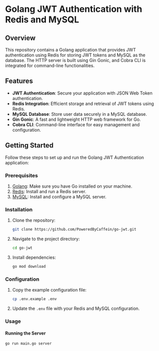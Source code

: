 # Golang JWT Authentication with Redis and MySQL

## Overview

This repository contains a Golang application that provides JWT authentication using Redis for storing JWT tokens and MySQL as the database. The HTTP server is built using Gin Gonic, and Cobra CLI is integrated for command-line functionalities.

## Features

- **JWT Authentication**: Secure your application with JSON Web Token authentication.
- **Redis Integration**: Efficient storage and retrieval of JWT tokens using Redis.
- **MySQL Database**: Store user data securely in a MySQL database.
- **Gin Gonic**: A fast and lightweight HTTP web framework for Go.
- **Cobra CLI**: Command-line interface for easy management and configuration.

## Getting Started

Follow these steps to set up and run the Golang JWT Authentication application:

### Prerequisites

1. [Golang](https://golang.org/doc/install): Make sure you have Go installed on your machine.
2. [Redis](https://redis.io/download): Install and run a Redis server.
3. [MySQL](https://dev.mysql.com/downloads/): Install and configure a MySQL server.

### Installation

1. Clone the repository:

    ```bash
    git clone https://github.com/PoweredByCaffein/go-jwt.git
    ```

2. Navigate to the project directory:

    ```bash
    cd go-jwt
    ```

3. Install dependencies:

    ```bash
    go mod download
    ```

### Configuration

1. Copy the example configuration file:

    ```bash
    cp .env.example .env
    ```

2. Update the `.env` file with your Redis and MySQL configuration.

### Usage

#### Running the Server

```bash
go run main.go server